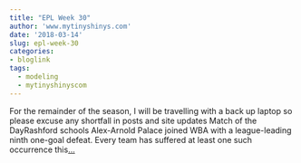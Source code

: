 ```yaml
---
title: "EPL Week 30"
author: 'www.mytinyshinys.com'
date: '2018-03-14'
slug: epl-week-30
categories:
- bloglink
tags:
  - modeling
  - mytinyshinyscom
---
```


For the remainder of the season, I will be travelling with a back up laptop so please excuse any shortfall in posts and site updates Match of the DayRashford schools Alex-Arnold Palace joined WBA with a league-leading ninth one-goal defeat. Every team has suffered at least one such occurrence this[... <i class="fas fa-external-link-alt"></i>](https://www.mytinyshinys.com/2018/03/14/epl-week-30/)


